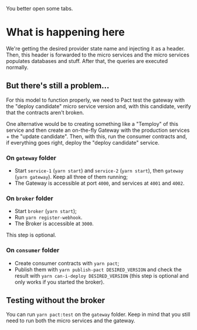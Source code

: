 You better open some tabs.

# What is happening here

We're getting the desired provider state name and injecting it as a header. Then, this header is forwarded to the micro services and the micro services populates databases and stuff. After that, the queries are executed normally.

## But there's still a problem...

For this model to function properly, we need to Pact test the gateway with the "deploy candidate" micro service version and, with this candidate, verify that the contracts aren't broken.

One alternative would be to creating something like a "Temploy" of this service and then create an on-the-fly Gateway with the production services + the "update candidate". Then, with this, run the consumer contracts and, if everything goes right, deploy the "deploy candidate" service.

### On `gateway` folder

- Start `service-1` (`yarn start`) and `service-2` (`yarn start`), then `gateway` (`yarn gateway`). Keep all three of them running;
- The Gateway is accessible at port `4000`, and services at `4001` and `4002`.

### On `broker` folder

- Start `broker` (`yarn start`);
- Run `yarn register-webhook`.
- The Broker is accessible at `3000`.

This step is optional.

### On `consumer` folder

- Create consumer contracts with `yarn pact`;
- Publish them with `yarn publish-pact DESIRED_VERSION` and check the result with `yarn can-i-deploy DESIRED_VERSION` (this step is optional and only works if you started the broker).

## Testing without the broker

You can run `yarn pact:test` on the `gateway` folder. Keep in mind that you still need to run both the micro services and the gateway.
